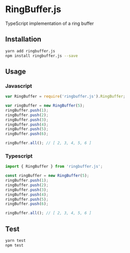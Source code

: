 # RingBuffer.js
TypeScript implementation of a ring buffer

## Installation
```sh
yarn add ringbuffer.js
npm install ringbuffer.js --save
```

## Usage

### Javascript

```javascript
var RingBuffer = require('ringbuffer.js').RingBuffer;

var ringBuffer = new RingBuffer(5);
ringBuffer.push(1);
ringBuffer.push(2);
ringBuffer.push(3);
ringBuffer.push(4);
ringBuffer.push(5);
ringBuffer.push(6);

ringBuffer.all(); // [ 2, 3, 4, 5, 6 ]
```

### Typescript

```typescript
import { RingBuffer } from 'ringbuffer.js';

const ringBuffer = new RingBuffer(5);
ringBuffer.push(1);
ringBuffer.push(2);
ringBuffer.push(3);
ringBuffer.push(4);
ringBuffer.push(5);
ringBuffer.push(6);

ringBuffer.all(); // [ 2, 3, 4, 5, 6 ]
```

## Test

```sh
yarn test
npm test
```
